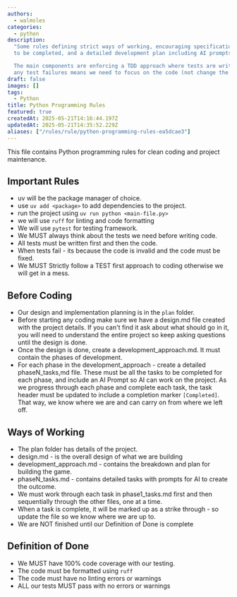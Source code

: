 ```yaml
---
authors:
  - walmsles
categories:
  - python
description:
  "Some rules defining strict ways of working, encouraging specifications
  to be completed, and a detailed development plan including AI prompts.

  The main components are enforcing a TDD approach where tests are written first and
  any test failures means we need to focus on the code (not change the tests)."
draft: false
images: []
tags:
  - Python
title: Python Programming Rules
featured: true
createdAt: 2025-05-21T14:16:44.197Z
updatedAt: 2025-05-21T14:35:52.229Z
aliases: ["/rules/rule/python-programming-rules-ea5dcae3"]
---
```


This file contains Python programming rules for clean coding and project maintenance.

## Important Rules

- uv will be the package manager of choice.
- use `uv add <package>` to add dependencies to the project.
- run the project using `uv run python <main-file.py>`
- we will use `ruff` for linting and code formatting
- We will use `pytest` for testing framework.
- We MUST always think about the tests we need before writing code.
- All tests must be written first and then the code.
- When tests fail - its because the code is invalid and the code must be fixed.
- We MUST Strictly follow a TEST first approach to coding otherwise we will get in a mess.

## Before Coding

- Our design and implementation planning is in the `plan` folder.
- Before starting any coding make sure we have a design.md file created with the project details. If you can't find it ask about what should go in it, you will need to understand the entire project so keep asking questions until the design is done.
- Once the design is done, create a development_approach.md. It must contain the phases of development.
- For each phase in the development_approach - create a detailed phaseN_tasks,md file. These must be all the tasks to be completed for each phase, and include an AI Prompt so AI can work on the project.
  As we progress through each phase and complete each task, the task header must be updated to include a completion marker `[Completed]`. That way, we know where we are and can carry on from where we left off.

## Ways of Working

- The plan folder has details of the project.
- design.md - is the overall design of what we are building
- development_approach.md - contains the breakdown and plan for building the game.
- phaseN_tasks.md - contains detailed tasks with prompts for AI to create the outcome.
- We must work through each task in phase1_tasks.md first and then sequentially through the other files, one at a time.
- When a task is complete, it will be marked up as a strike through - so update the file so we know where we are up to.
- We are NOT finished until our Definition of Done is complete

## Definition of Done

- We MUST have 100% code coverage with our testing.
- The code must be formatted using `ruff`
- The code must have no linting errors or warnings
- ALL our tests MUST pass with no errors or warnings
